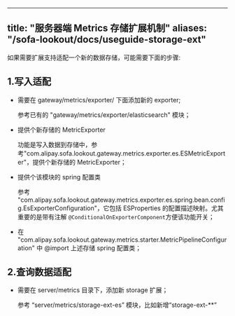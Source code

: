 
---

title: "服务器端 Metrics 存储扩展机制"
aliases: "/sofa-lookout/docs/useguide-storage-ext"
---

如果需要扩展支持适配一个新的数据存储，可能需要下面的步骤:

## 1.写入适配

- 需要在 gateway/metrics/exporter/ 下面添加新的 exporter;

  参考已有的 "gateway/metrics/exporter/elasticsearch" 模块；
  
- 提供个新存储的 MetricExporter

  功能是写入数据到存储中，参考"com.alipay.sofa.lookout.gateway.metrics.exporter.es.ESMetricExporter"，提供个新存储的 MetricExporter；

- 提供个该模块的 spring 配置类

  参考 "com.alipay.sofa.lookout.gateway.metrics.exporter.es.spring.bean.config.EsExporterConfiguration"，它包括 ESProperties 的配置描述映射。尤其重要的是带有注解 `@ConditionalOnExporterComponent`方便该功能开关；
  
- 在 "com.alipay.sofa.lookout.gateway.metrics.starter.MetricPipelineConfiguration" 中 @import 上述存储 spring 配置类；
  
## 2.查询数据适配

- 需要在 server/metrics 目录下，添加新 storage 扩展；

  参考  “server/metrics/storage-ext-es” 模块，比如新增“storage-ext-**”
  
- 提供个新的存储 Storage 实现；

  参考已有 “com.alipay.sofa.lookout.server.storage.ext.es.ElasticSearchStorage”，实现 Storage 接口。这里也需要 ES 实现对应的 “QueryStmt”，”LabelValuesStmt“，”LabelNamesStmt“.
  
- 提供个该模块的 spring 配置类

  参考"com.alipay.sofa.lookout.server.storage.ext.es.spring.bean.config.ElasticSearchServerConfig",提供 Storage 的实例。
另外参考支持”@ConditionalOnProperty“的功能开关配置；
  
- 在 "com.alipay.sofa.lookout.server.starter.ServerAutoConfiguration" 中 @import 上述存储 spring 配置类；

## 3.最后贡献建议

- 提 issue 说明需求，并可以介绍下方案；
- 保证测试覆盖；
- fork 代码，编译通过后，提交 PR；
  